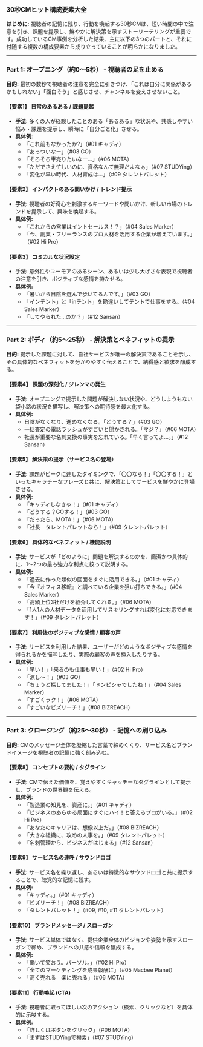 ### **30秒CMヒット構成要素大全**

**はじめに:**
視聴者の記憶に残り、行動を喚起する30秒CMは、短い時間の中で注意を引き、課題を提示し、鮮やかに解決策を示すストーリーテリングが重要です。成功しているCM事例を分析した結果、主に以下の3つのパートと、それに付随する複数の構成要素から成り立っていることが明らかになりました。

---

### **Part 1: オープニング（約0〜5秒） - 視聴者の足を止める**
**目的:** 最初の数秒で視聴者の注意を完全に引きつけ、「これは自分に関係があるかもしれない」「面白そう」と感じさせ、チャンネルを変えさせないこと。

#### **【要素1】 日常のあるある / 課題提起**
*   **手法:** 多くの人が経験したことのある「あるある」な状況や、共感しやすい悩み・課題を提示し、瞬時に「自分ごと化」させる。
*   **具体例:**
    *   「これ前もなかったか?」（#01 キャディ）
    *   「あっついなー」（#03 GO）
    *   「そろそろ車売りたいな一…」（#06 MOTA）
    *   「ただでさえ忙しいのに、資格なんて無理だよなぁ」（#07 STUDYing）
    *   「変化が早い時代、人材育成は…」（#09 タレントパレット）

#### **【要素2】 インパクトのある問いかけ / トレンド提示**
*   **手法:** 視聴者の好奇心を刺激するキーワードや問いかけ、新しい市場のトレンドを提示して、興味を喚起する。
*   **具体例:**
    *   「これからの営業はイントセールス！？」（#04 Sales Marker）
    *   「今、副業・フリーランスのプロ人材を活用する企業が増えています。」（#02 Hi Pro）

#### **【要素3】 コミカルな状況設定**
*   **手法:** 意外性やユーモアのあるシーン、あるいは少し大げさな表現で視聴者の注意を引き、ポジティブな感情を持たせる。
*   **具体例:**
    *   「暑いから日陰を選んで歩いてるんです。」（#03 GO）
    *   「インテント」と「inテント」を勘違いしてテントで仕事をする。（#04 Sales Marker）
    *   「してやられた…のか？」（#12 Sansan）

---

### **Part 2: ボディ（約5〜25秒） - 解決策とベネフィットの提示**
**目的:** 提示した課題に対して、自社サービスが唯一の解決策であることを示し、その具体的なベネフィットを分かりやすく伝えることで、納得感と欲求を醸成する。

#### **【要素4】 課題の深刻化 / ジレンマの発生**
*   **手法:** オープニングで提示した問題が解決しない状況や、どうしようもない袋小路の状況を描写し、解決策への期待感を最大化する。
*   **具体例:**
    *   日陰がなくなり、進めなくなる。「どうする？」（#03 GO）
    *   一括査定の電話ラッシュがすごいと聞かされる。「マジ？」（#06 MOTA）
    *   社長が重要な名刺交換の事実を忘れている。「早く言ってよ…。」（#12 Sansan）

#### **【要素5】 解決策の提示（サービス名の登場）**
*   **手法:** 課題がピークに達したタイミングで、「〇〇なら！」「〇〇する！」といったキャッチーなフレーズと共に、解決策としてサービスを鮮やかに登場させる。
*   **具体例:**
    *   「キャディしなきゃ！」（#01 キャディ）
    *   「どうする？GOする！」（#03 GO）
    *   「だったら、MOTA！」（#06 MOTA）
    *   「社長　タレントパレットなら！」（#09 タレントパレット）

#### **【要素6】 具体的なベネフィット / 機能説明**
*   **手法:** サービスが「どのように」問題を解決するのかを、簡潔かつ具体的に、1〜2つの最も強力な利点に絞って説明する。
*   **具体例:**
    *   「過去に作った類似の図面をすぐに活用できる。」（#01 キャディ）
    *   「今『オフィス移転』と調べている企業を狙い打ちできる。」（#04 Sales Marker）
    *   「高額上位3社だけを紹介してくれる。」（#06 MOTA）
    *   「1人1人の人材データを活用してリスキリングすれば変化に対応できます！」（#09 タレントパレット）

#### **【要素7】 利用後のポジティブな感情 / 顧客の声**
*   **手法:** サービスを利用した結果、ユーザーがどのようなポジティブな感情を得られるかを描写したり、実際の顧客の声を挿入したりする。
*   **具体例:**
    *   「早い！」「来るのも仕事も早い！」（#02 Hi Pro）
    *   「涼し〜！」（#03 GO）
    *   「ちょうど探してました！」「ドンピシャでしたね！」（#04 Sales Marker）
    *   「すごくラク！」（#06 MOTA）
    *   「すごいなビズリーチ！」（#08 BIZREACH）

---

### **Part 3: クロージング（約25〜30秒） - 記憶への刷り込み**
**目的:** CMのメッセージ全体を凝縮した言葉で締めくくり、サービス名とブランドイメージを視聴者の記憶に強く刻み込む。

#### **【要素8】 コンセプトの要約 / タグライン**
*   **手法:** CMで伝えた価値を、覚えやすくキャッチーなタグラインとして提示し、ブランドの世界観を伝える。
*   **具体例:**
    *   「製造業の知見を、資産に。」（#01 キャディ）
    *   「ビジネスのあらゆる局面にすぐにハイ！と答えるプロがいる。」（#02 Hi Pro）
    *   「あなたのキャリアは、想像以上だ。」（#08 BIZREACH）
    *   「大きな組織に、攻めの人事を。」（#09 タレントパレット）
    *   「名刺管理から、ビジネスがはじまる」（#12 Sansan）

#### **【要素9】 サービス名の連呼 / サウンドロゴ**
*   **手法:** サービス名を繰り返し、あるいは特徴的なサウンドロゴと共に提示することで、聴覚的な記憶に残す。
*   **具体例:**
    *   「キャディ。」（#01 キャディ）
    *   「ビズリーチ！」（#08 BIZREACH）
    *   「タレントパレット！」（#09, #10, #11 タレントパレット）

#### **【要素10】 ブランドメッセージ / スローガン**
*   **手法:** サービス単体ではなく、提供企業全体のビジョンや姿勢を示すスローガンで締め、ブランドへの共感や信頼を醸成する。
*   **具体例:**
    *   「働いて笑おう。パーソル。」（#02 Hi Pro）
    *   「全てのマーケティングを成果報酬に」（#05 Macbee Planet）
    *   「高く売れる　楽に売れる」（#06 MOTA）

#### **【要素11】 行動喚起 (CTA)**
*   **手法:** 視聴者に取ってほしい次のアクション（検索、クリックなど）を具体的に示唆する。
*   **具体例:**
    *   「詳しくはボタンをクリック」（#06 MOTA）
    *   「まずはSTUDYingで検索」（#07 STUDYing）
